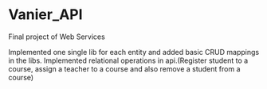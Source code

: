 # Vanier_API
Final project of Web Services<br />

Implemented one single lib for each entity and added basic CRUD mappings in the libs.
Implemented relational operations in api.(Register student to a course, assign a teacher to a course and also remove a student from a course)
